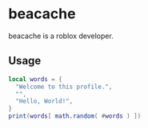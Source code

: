 # beacache

beacache is a roblox developer.

## Usage

```lua
local words = {
  "Welcome to this profile.",
  "",
  "Hello, World!",
}
print(words[ math.random( #words ) ])
```

